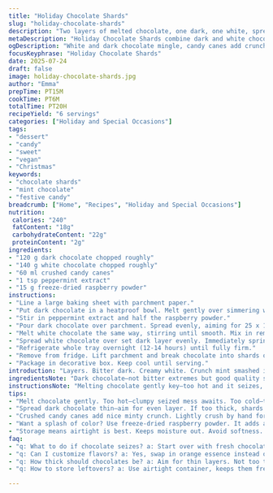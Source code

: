 ```yaml
---
title: "Holiday Chocolate Shards"
slug: "holiday-chocolate-shards"
description: "Two layers of melted chocolate, one dark, one white, spread thin on a parchment-lined tray. Candy canes crushed into coarse bits, sprinkled on top. Chill between each stage to harden layers. Break into chunks after full overnight set. Treats are vegetarian, nut-free, gluten- and egg-free. A festive snack or gift option, combining bitter dark, creamy white, and minty crunch."
metaDescription: "Holiday Chocolate Shards combine dark and white chocolate layered with candy canes. A festive treat perfect for gifting or snacking."
ogDescription: "White and dark chocolate mingle, candy canes add crunch. Chill. Snap. Perfect snacks for holidays or gifts."
focusKeyphrase: "Holiday Chocolate Shards"
date: 2025-07-24
draft: false
image: holiday-chocolate-shards.jpg
author: "Emma"
prepTime: PT15M
cookTime: PT6M
totalTime: PT20H
recipeYield: "6 servings"
categories: ["Holiday and Special Occasions"]
tags:
- "dessert"
- "candy"
- "sweet"
- "vegan"
- "Christmas"
keywords:
- "chocolate shards"
- "mint chocolate"
- "festive candy"
breadcrumb: ["Home", "Recipes", "Holiday and Special Occasions"]
nutrition: 
 calories: "240"
 fatContent: "18g"
 carbohydrateContent: "22g"
 proteinContent: "2g"
ingredients:
- "120 g dark chocolate chopped roughly"
- "140 g white chocolate chopped roughly"
- "60 ml crushed candy canes"
- "1 tsp peppermint extract"
- "15 g freeze-dried raspberry powder"
instructions:
- "Line a large baking sheet with parchment paper."
- "Put dark chocolate in a heatproof bowl. Melt gently over simmering water, stirring occasionally until smooth—about 5 minutes."
- "Stir in peppermint extract and half the raspberry powder."
- "Pour dark chocolate over parchment. Spread evenly, aiming for 25 x 18 cm thin layer. Chill in fridge 1 hour to set."
- "Melt white chocolate the same way, stirring until smooth. Mix in remaining raspberry powder."
- "Spread white chocolate over set dark layer evenly. Immediately sprinkle crushed candy canes across the surface."
- "Refrigerate whole tray overnight (12-14 hours) until fully firm."
- "Remove from fridge. Lift parchment and break chocolate into shards or chunks by hand."
- "Package in decorative box. Keep cool until serving."
introduction: "Layers. Bitter dark. Creamy white. Crunch mint smashed into tiny bits. Chill time tugs long. Break apart the cold slabs. Portable pieces of joyful sugar and cocoa. The raspberries bring a tart hint inside. Peppermint floating in chocolate sea. Overnight patience pays off with shards that snap and melt fast on tongues. No nuts, no gluten, no eggs—safe stash for many. Gift or snack. Simple but something special. Ready to unwrap and snap. Whispers of holidays with every crunch. Colors pale white meets deep brown, dotted red and white shards. Messy, joyful, quick prep but waiting game. No fuss, no fancy tools. Just melt and spread. Chill and snap."
ingredientsNote: "Dark chocolate—not bitter extremes but good quality semi-sweet works. White chocolate should be creamy, avoid overly sweet chalky bars. Chop both roughly for melting ease and faster even melting. Candy canes lightly crushed by hands or mortar for chunky bits, not powder. Fresh peppermint extract amplifies flavor—not mandatory but brightens. Freeze-dried raspberry powder optional but adds a subtle tart note and pink speckles throughout. If unavailable, replace with crushed freeze-dried strawberries or leave out entirely. Quantities reduced slightly from original—batches smaller for easier handling. Use parchment for easy lifting. Chill in fridge, cooler room unsuitable for set. Overnight chill the key for that clean snap when breaking. Store airtight to prevent moisture uptake."
instructionsNote: "Melting chocolate gently key—too hot and it seizes, too cold and clumpy. Use double boiler or bowl over boiling water. Stir constantly until silky. Peppermint extract stirred into dark chocolate only—white chocolate remains pure but mixed with raspberry powder. Spread dark chocolate first, not too thick or shards get dull edges. Chill about an hour—fridge colder than just sitting cool room. White chocolate spread immediately after dark layer sets firm. Sprinkle candy canes on white while warm for better adhesion. Full overnight chill thickens both layers for less crumbly break. Breaking the slab—lift from parchment and tap gently or fold paper to snap pieces. Store shards in decorative container or airtight jar. Eat within a week, keep cool to avoid melting. Variation ideas: swap peppermint for orange essence, or candy canes for crushed toffee."
tips:
- "Melt chocolate gently. Too hot—clumpy seized mess awaits. Too cold—thick globs remain. Double boiler method works well. Keep stirring till smooth. Use a bowl, not metal. It retains heat, could burn edges."
- "Spread dark chocolate thin—aim for even layer. If too thick, shards lose crisp edges. Chill about one hour for fine snap. White chocolate goes on top as soon as dark sets. Don’t wait long, timing is key."
- "Crushed candy canes add nice minty crunch. Lightly crush by hand for chunky bits—avoid powder. Sprinkle while chocolate warm to adhere. No need to pile on. Less is more for balance. Just the right amount without overwhelming flavor."
- "Want a splash of color? Use freeze-dried raspberry powder. It adds a tart kick—optional if you don’t have it. Can swap with dried strawberries. Or skip entirely for pure chocolate taste."
- "Storage means airtight is best. Keeps moisture out. Avoid softness. And don’t forget—eat within a week. Keep cool, especially in warm months. Bit of chill helps maintain crunch."
faq:
- "q: What to do if chocolate seizes? a: Start over with fresh chocolate. Try not to get water in. If it happens, may need to add some oil or cream to save it. Better to melt slower next time."
- "q: Can I customize flavors? a: Yes, swap in orange essence instead of peppermint. Or even cinnamon for a warm twist. Use other crushed candies too. Get inventive with toppings."
- "q: How thick should chocolates be? a: Aim for thin layers. Not too thick, can lose snap. Keeping layers around half a centimeter works well. Chilling helps with this. Easier to break apart."
- "q: How to store leftovers? a: Use airtight container, keeps them fresh. Avoid warmth, melty mess becomes. Also, store in a cool spot. Can use fridge but not too long—chocolate can get dull."

---
```

